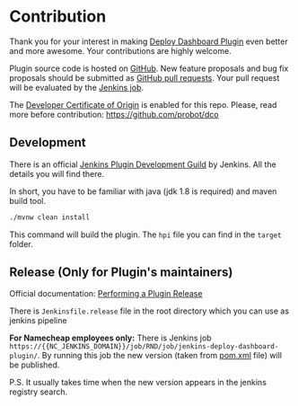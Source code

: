 # Contribution
Thank you for your interest in making [Deploy Dashboard Plugin](https://github.com/jenkinsci/deploy-dashboard-plugin) even better and more awesome. Your contributions are highly welcome.

Plugin source code is hosted on [GitHub](https://github.com/jenkinsci/deploy-dashboard-plugin). New feature proposals and bug fix proposals should be submitted as [GitHub pull requests](https://help.github.com/en/github/collaborating-with-issues-and-pull-requests/creating-a-pull-request). Your pull request will be evaluated by the [Jenkins job](https://jenkins.devops.namecheap.net/job/RND/job/jenkins-deploy-dashboard-plugin/).

The [Developer Certificate of Origin](https://developercertificate.org/) is enabled for this repo. Please, read more before contribution: https://github.com/probot/dco

## Development

There is an official [Jenkins Plugin Development Guild](https://wiki.jenkins.io/display/JENKINS/Plugin+tutorial) by Jenkins. All the details you will find there.

In short, you have to be familiar with java (jdk 1.8 is required) and maven build tool.

```bash
./mvnw clean install
```
This command will build the plugin. The `hpi` file you can find in the `target` folder.

## Release (Only for Plugin's maintainers)

Official documentation: [Performing a Plugin Release](https://jenkins.io/doc/developer/publishing/releasing/)

There is `Jenkinsfile.release` file in the root directory which you can use as jenkins pipeline

**For Namecheap employees only:** There is Jenkins job `https://{{NC_JENKINS_DOMAIN}}/job/RND/job/jenkins-deploy-dashboard-plugin/`.
By running this job the new version (taken from [pom.xml](pom.xml) file) will be published.

P.S. It usually takes time when the new version appears in the jenkins registry search.
